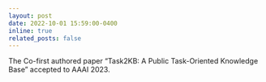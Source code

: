 ```yaml
---
layout: post
date: 2022-10-01 15:59:00-0400
inline: true
related_posts: false
---
```

The Co-first authored paper “Task2KB: A Public Task-Oriented Knowledge Base” accepted to AAAI 2023.
